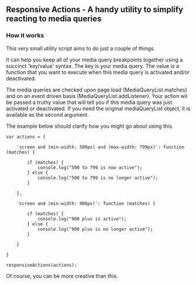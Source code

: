 ## Responsive Actions - A handy utility to simplify reacting to media queries

### How it works

This very small utility script aims to do just a couple of things. 

It can help you keep all of your media query breakpoints together using a succinct 'key/value' syntax. The key is your media query. The value is a function that you want to execute when this media query is activated and/or deactivated.

The media queries are checked upon page load (MediaQueryList.matches) and on an event driven basis (MediaQueryList.addListener). Your action wil be passed a truthy value that will tell you if this media query was just activated or deactivated. If you need the original mediaQueryList object, it is available as the second argument.

The example below should clarify how you might go about using this.

    var actions = {

        'screen and (min-width: 500px) and (max-width: 799px)': function (matches) {

            if (matches) {
                console.log("500 to 799 is now active");
            } else {
                console.log("500 to 799 is no longer active");
            }

        },

        'screen and (min-width: 900px)': function (matches) {

            if (matches) {
                console.log("900 plus is active");
            } else {
                console.log("900 plus is no longer active");
            }

        }

    }

    responsiveActions(actions);


Of course, you can be more creative than this.